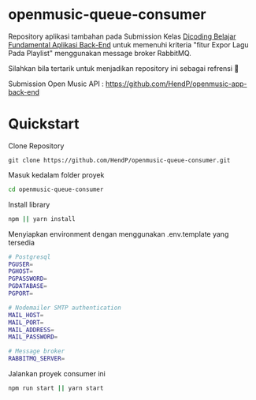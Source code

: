 # openmusic-queue-consumer

Repository aplikasi tambahan pada Submission Kelas [Dicoding Belajar Fundamental Aplikasi Back-End](https://www.dicoding.com/academies/271) 
untuk memenuhi kriteria "fitur Expor Lagu Pada Playlist" menggunakan message broker RabbitMQ.

Silahkan bila tertarik untuk menjadikan repository ini sebagai refrensi 🙂

Submission Open Music API : https://github.com/HendP/openmusic-app-back-end

# Quickstart

Clone Repository
```
git clone https://github.com/HendP/openmusic-queue-consumer.git
```

Masuk kedalam folder proyek
```bash
cd openmusic-queue-consumer
```

Install library
```bash
npm || yarn install
```

Menyiapkan environment dengan menggunakan .env.template yang tersedia
```bash
# Postgresql
PGUSER=
PGHOST=
PGPASSWORD=
PGDATABASE=
PGPORT=

# Nodemailer SMTP authentication
MAIL_HOST=
MAIL_PORT=
MAIL_ADDRESS=
MAIL_PASSWORD=

# Message broker
RABBITMQ_SERVER=
```

Jalankan proyek consumer ini
```bash
npm run start || yarn start
```
